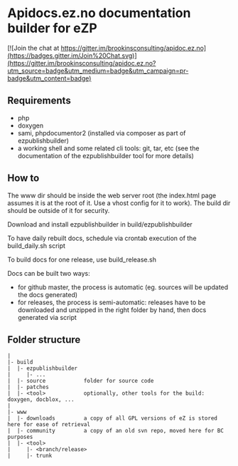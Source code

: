 Apidocs.ez.no documentation builder for eZP
===========================================

[![Join the chat at https://gitter.im/brookinsconsulting/apidoc.ez.no](https://badges.gitter.im/Join%20Chat.svg)](https://gitter.im/brookinsconsulting/apidoc.ez.no?utm_source=badge&utm_medium=badge&utm_campaign=pr-badge&utm_content=badge)

Requirements
------------
- php
- doxygen
- sami, phpdocumentor2 (installed via composer as part of ezpublishbuilder)
- a working shell and some related cli tools: git, tar, etc
  (see the documentation of the ezpublishbuilder tool for more details)

How to
------

The www dir should be inside the web server root (the index.html page assumes it is at the root of it. Use a vhost config for it to work).
The build dir should be outside of it for security.

Download and install ezpublishbuilder in build/ezpublishbuilder

To have daily rebuilt docs, schedule via crontab execution of the build_daily.sh script

To build docs for one release, use build_release.sh

Docs can be built two ways:
- for github master, the process is automatic (eg. sources will be updated the docs generated)
- for releases, the process is semi-automatic: releases have to be downloaded and unzipped in the right folder by hand, then docs generated via script

Folder structure
----------------

    |
    |- build
    |  |- ezpublishbuilder
    |     |- ...	
    |  |- source            folder for source code
    |  |- patches
    |  |- <tool>            optionally, other tools for the build: doxygen, docblox, ...
    |
    |- www
    |  |- downloads         a copy of all GPL versions of eZ is stored here for ease of retrieval
    |  |- community         a copy of an old svn repo, moved here for BC purposes
    |  |- <tool>
    |     |- <branch/release>
    |     |- trunk
